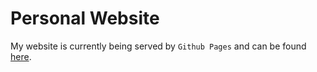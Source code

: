 # Personal Website

My website is currently being served by `Github Pages` and can be found
[here](www.ducloscavalcanti.com).

